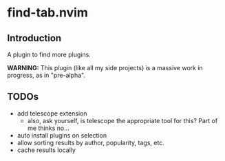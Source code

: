 # find-tab.nvim

## Introduction

A plugin to find more plugins.

**WARNING:** This plugin (like all my side projects) is a massive work in
progress, as in "pre-alpha".

## TODOs

- add telescope extension
  - also, ask yourself, is telescope the appropriate tool for this? Part of me
    thinks no...
- auto install plugins on selection
- allow sorting results by author, popularity, tags, etc.
- cache results locally
